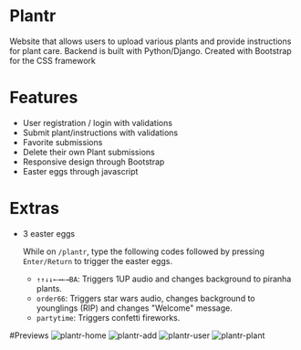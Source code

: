 # Plantr
Website that allows users to upload various plants and provide instructions for plant care. Backend is built with Python/Django. Created with Bootstrap for the CSS framework

# Features
- User registration / login with validations
- Submit plant/instructions with validations
- Favorite submissions
- Delete their own Plant submissions
- Responsive design through Bootstrap
- Easter eggs through javascript

# Extras
- 3 easter eggs

  While on `/plantr`, type the following codes followed by pressing `Enter/Return` to trigger the easter eggs.
  - `↑↑↓↓←→←→BA`: Triggers 1UP audio and changes background to piranha plants.
  - `order66`: Triggers star wars audio, changes background to younglings (RIP) and changes "Welcome" message.
  - `partytime`: Triggers confetti fireworks.

#Previews
![plantr-home](https://user-images.githubusercontent.com/65821328/122329380-2dbb9480-cee6-11eb-925a-cf0c10512468.png)
![plantr-add](https://user-images.githubusercontent.com/65821328/122329392-31e7b200-cee6-11eb-8210-2fa661fae95e.png)
![plantr-user](https://user-images.githubusercontent.com/65821328/122329396-3318df00-cee6-11eb-83c8-609969634080.png)
![plantr-plant](https://user-images.githubusercontent.com/65821328/122329398-34e2a280-cee6-11eb-9a9f-a7da72f3a763.png)
